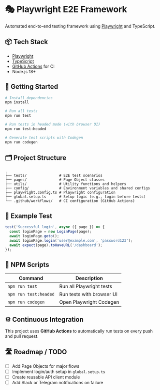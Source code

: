 # 🎭 Playwright E2E Framework

Automated end-to-end testing framework using [Playwright](https://playwright.dev/) and TypeScript.

## 📦 Tech Stack

- [Playwright](https://playwright.dev/)
- [TypeScript](https://www.typescriptlang.org/)
- [GitHub Actions](https://docs.github.com/actions) for CI
- Node.js 18+

## 🚀 Getting Started

```bash
# Install dependencies
npm install

# Run all tests
npm run test

# Run tests in headed mode (with browser UI)
npm run test:headed

# Generate test scripts with Codegen
npm run codegen
```

## 🗂️ Project Structure

```
.
├── tests/               # E2E test scenarios
├── pages/               # Page Object classes
├── utils/               # Utility functions and helpers
├── config/              # Environment variables and shared configs
├── playwright.config.ts # Playwright configuration
├── global.setup.ts      # Setup logic (e.g., login before tests)
└── .github/workflows/   # CI configuration (GitHub Actions)
```

## 🧪 Example Test

```ts
test('Successful login', async ({ page }) => {
  const loginPage = new LoginPage(page);
  await loginPage.goto();
  await loginPage.login('user@example.com', 'password123');
  await expect(page).toHaveURL('/dashboard');
});
```

## 🔧 NPM Scripts

| Command               | Description                           |
|-----------------------|---------------------------------------|
| `npm run test`        | Run all Playwright tests              |
| `npm run test:headed` | Run tests with browser UI             |
| `npm run codegen`     | Open Playwright Codegen               |

## ⚙️ Continuous Integration

This project uses **GitHub Actions** to automatically run tests on every push and pull request.

## 🛣️ Roadmap / TODO

- [ ] Add Page Objects for major flows
- [ ] Implement login/auth setup in `global.setup.ts`
- [ ] Create reusable API client module
- [ ] Add Slack or Telegram notifications on failure
